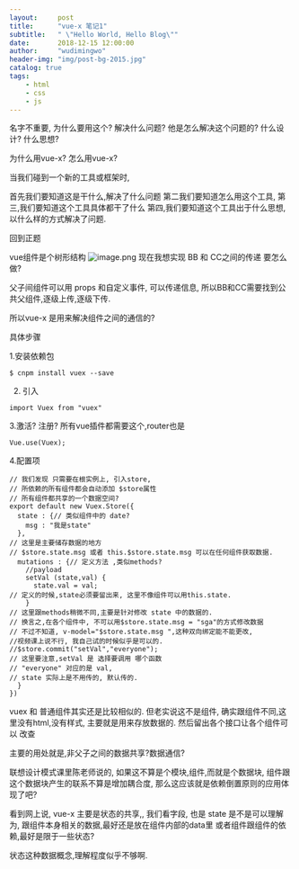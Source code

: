 ```yaml
---
layout:     post
title:      "vue-x 笔记1"
subtitle:   " \"Hello World, Hello Blog\""
date:       2018-12-15 12:00:00
author:     "wudimingwo"
header-img: "img/post-bg-2015.jpg"
catalog: true
tags:
    - html
    - css
    - js
---
```




名字不重要,
为什么要用这个? 解决什么问题?
他是怎么解决这个问题的? 什么设计? 什么思想?

为什么用vue-x?
怎么用vue-x?

当我们碰到一个新的工具或框架时,

首先我们要知道这是干什么,解决了什么问题
第二我们要知道怎么用这个工具,
第三,我们要知道这个工具具体都干了什么
第四,我们要知道这个工具出于什么思想,以什么样的方式解决了问题.

回到正题

vue组件是个树形结构
![image.png](https://upload-images.jianshu.io/upload_images/13637909-d26d088a1686f925.png?imageMogr2/auto-orient/strip%7CimageView2/2/w/1240)
现在我想实现 BB 和 CC之间的传递 要怎么做?

父子间组件可以用 props 和自定义事件, 可以传递信息,
所以BB和CC需要找到公共父组件,逐级上传,逐级下传.


所以vue-x 是用来解决组件之间的通信的?

具体步骤

1.安装依赖包
```
$ cnpm install vuex --save
```
2. 引入
```
import Vuex from "vuex"
```
3.激活? 注册? 所有vue插件都需要这个,router也是
```
Vue.use(Vuex);
```
4.配置项
```
// 我们发现 只需要在根实例上, 引入store,
// 所依赖的所有组件都会自动添加 $store属性
// 所有组件都共享的一个数据空间?
export default new Vuex.Store({
  state : {// 类似组件中的 date?
    msg : "我是state"
  },
// 这里是主要储存数据的地方
// $store.state.msg 或者 this.$store.state.msg 可以在任何组件获取数据.
  mutations : {// 定义方法 ,类似methods?
    //payload
    setVal (state,val) {
      state.val = val;
// 定义的时候,state必须要留出来, 这里不像组件可以用this.state.
    }
// 这里跟methods稍微不同,主要是针对修改 state 中的数据的.
// 换言之,在各个组件中, 不可以用$store.state.msg = "sga"的方式修改数据
// 不过不知道, v-model="$store.state.msg ",这种双向绑定能不能更改,
//视频课上说不行, 我自己试的时候似乎是可以的.
//$store.commit("setVal","everyone");
// 这里要注意,setVal 是 选择要调用 哪个函数
// "everyone" 对应的是 val,
// state 实际上是不用传的, 默认传的.
  }
})
```
vuex 和 普通组件其实还是比较相似的.
但老实说这不是组件,
确实跟组件不同,这里没有html,没有样式,
主要就是用来存放数据的.
然后留出各个接口让各个组件可以
改查

主要的用处就是,非父子之间的数据共享?数据通信?

联想设计模式课里陈老师说的,
如果这不算是个模块,组件,而就是个数据块,
组件跟这个数据块产生的联系不算是增加耦合度,
那么这应该就是依赖倒置原则的应用体现了吧?

看到网上说, vue-x 主要是状态的共享,,
我们看字段, 也是 state
是不是可以理解为,
跟组件本身相关的数据,最好还是放在组件内部的data里
或者组件跟组件的依赖,最好是限于一些状态?

状态这种数据概念,理解程度似乎不够啊.


```

```

